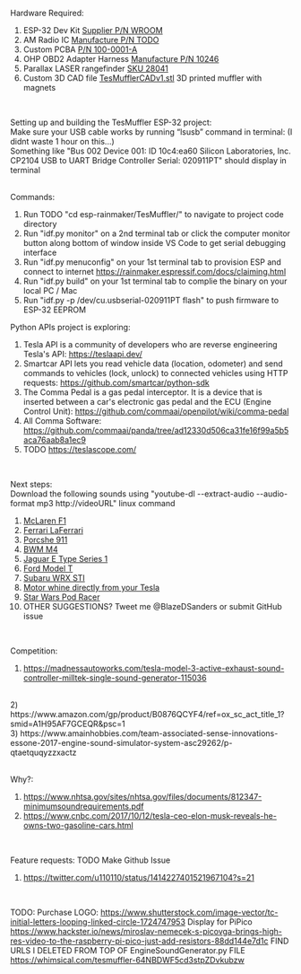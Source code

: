 Hardware Required: <br>
1) ESP-32 Dev Kit [Supplier P/N WROOM](https://acrobotic.com/products/acr-00024/) <br>
2) AM Radio IC [Manufacture P/N TODO](https://www.petervis.com/Radios/ta7642/ta7642-am-radio-ic.html)
3) Custom PCBA [P/N 100-0001-A](https://www.upverter.com)
4) OHP OBD2 Adapter Harness [Manufacture P/N 10246](www.amazon.com/dp/B08DXY5KVX/ref=cm_sw_r_cp_api_glt_fabc_M5VV59NMV6AZKJVCRG4D?) <br>
5) Parallax LASER rangefinder [SKU 28041](https://www.parallax.com/product/laserping-2m-rangefinder/) <br>
6) Custom 3D CAD file [TesMufflerCADv1.stl](https://github.com/OpenSourceIronman/Tes/blob/master/TesMuffler/TesMufflerCADv1.stl) 3D printed muffler with magnets <br>
<br>

Setting up and building the TesMuffler ESP-32 project: <br>
Make sure your USB cable works by running “lsusb” command in terminal: (I didnt waste 1 hour on this...) <br>
Something like "Bus 002 Device 001: ID 10c4:ea60 Silicon Laboratories, Inc. CP2104 USB to UART Bridge Controller  Serial: 020911PT" should display in terminal <br>
<br>

Commands: <br>
1) Run TODO "cd esp-rainmaker/TesMuffler/" to navigate to project code directory <br>
2) Run "idf.py monitor" on a 2nd terminal tab or click the computer monitor button along bottom of window inside VS Code to get serial debugging interface <br>
3) Run "idf.py menuconfig" on your 1st terminal tab to provision ESP and connect to internet https://rainmaker.espressif.com/docs/claiming.html <br>
4) Run "idf.py build" on your 1st terminal tab to complie the binary on your local PC / Mac
5) Run "idf.py -p /dev/cu.usbserial-020911PT flash" to push firmware to ESP-32 EEPROM <br>

Python APIs project is exploring: <br>
1) Tesla API is a community of developers who are reverse engineering Tesla's API: https://teslaapi.dev/ <br> 
2) Smartcar API lets you read vehicle data (location, odometer) and send commands to vehicles (lock, unlock) to connected vehicles using HTTP requests: https://github.com/smartcar/python-sdk <br>
3) The Comma Pedal is a gas pedal interceptor. It is a device that is inserted between a car's electronic gas pedal and the ECU (Engine Control Unit): https://github.com/commaai/openpilot/wiki/comma-pedal <br>
4) All Comma Software: https://github.com/commaai/panda/tree/ad12330d506ca31fe16f99a5b5aca76aab8a1ec9 <br>
5) TODO https://teslascope.com/
<br>

Next steps: <br>
Download the following sounds using "youtube-dl --extract-audio --audio-format mp3 http://videoURL" linux command
1) [McLaren F1](www.youtube.com/watch?v=mOI8GWoMF4M) <br>
2) [Ferrari LaFerrari](https://www.youtube.com/watch?v=B4Th3LxCgb4) <br>
3) [Porcshe 911](https://www.youtube.com/watch?v=O1Kyt1qDL30) <br>
4) [BWM M4](https://www.youtube.com/watch?v=0RFoYCG4_TE) <br>
5) [Jaguar E Type Series 1](https://www.youtube.com/watch?v=44sNpPYw5Bo) <br>
6) [Ford Model T](https://www.dailymotion.com/video/x35n5if) <br>
7) [Subaru WRX STI](https://youtu.be/d7Gszyz62e0?t=193) <br>
8) [Motor whine directly from your Tesla](https://www.youtube.com/watch?v=j4AxsGk-LdQ) <br>
9) [Star Wars Pod Racer](https://www.youtube.com/watch?v=f7ogSqLwNQ0) <br>
8) OTHER SUGGESTIONS? Tweet me @BlazeDSanders or submit GitHub issue <br>
<br>

Competition: <br>
1) https://madnessautoworks.com/tesla-model-3-active-exhaust-sound-controller-milltek-single-sound-generator-115036 <br>
<br>
2) https://www.amazon.com/gp/product/B0876QCYF4/ref=ox_sc_act_title_1?smid=A1H95AF7GCEQR&psc=1 <br>
3) https://www.amainhobbies.com/team-associated-sense-innovations-essone-2017-engine-sound-simulator-system-asc29262/p-qtaetquqyzzxactz <br>
<br>

Why?: <br>
1) https://www.nhtsa.gov/sites/nhtsa.gov/files/documents/812347-minimumsoundrequirements.pdf <br>
2) https://www.cnbc.com/2017/10/12/tesla-ceo-elon-musk-reveals-he-owns-two-gasoline-cars.html <br>
<br>

Feature requests: TODO Make Github Issue
1) https://twitter.com/u110110/status/1414227401521967104?s=21 <br>
<br>

TODO: 
Purchase LOGO: https://www.shutterstock.com/image-vector/tc-initial-letters-looping-linked-circle-1724747953
Display for PiPico https://www.hackster.io/news/miroslav-nemecek-s-picovga-brings-high-res-video-to-the-raspberry-pi-pico-just-add-resistors-88dd144e7d1c
FIND URLS I DELETED FROM TOP OF EngineSoundGenerator.py FILE https://whimsical.com/tesmuffler-64NBDWF5cd3stpZDvkubzw




